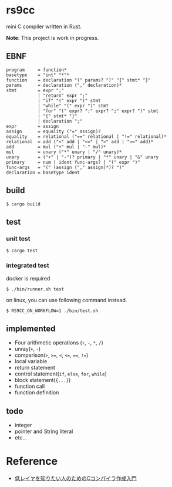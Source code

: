 # rs9cc

mini C compiler written in Rust. 

**Note**: This project is work in progress.

## EBNF
```
program     = function*
basetype    = "int" "*"*
function    = declaration "(" params? ")" "{" stmt* "}"
params      = declaration ("," declaration)*
stmt        = expr ";"
            | "return" expr ";"
            | "if" "(" expr ")" stmt
            | "while" "(" expr ")" stmt
            | "for" "(" expr? ";" expr? ";" expr? ")" stmt
            | "{" stmt* "}"
            | declaration ";"
expr        = assign
assign      = equality ("=" assign)?
equality    = relational ("==" relational | "!=" relational)*
relational  = add ("<" add | "<=" | ">" add | ">=" add)*
add         = mul ("+" mul | "-" mul)*
mul         = unary ("*" unary | "/" unary)*
unary       = ("+" | "-")? primary | "*" unary | "&" unary
primary     = num | ident func-args? | "(" expr ")" 
func-args   = "(" (assign ("," assign)*)? ")"
declaration = basetype ident
```

## build 
```
$ cargo build
```

## test
### unit test
```
$ cargo test
```

### integrated test
docker is required
```
$ ./bin/runner.sh test
```

on linux, you can use following command instead.
```
$ RS9CC_ON_WORKFLOW=1 ./bin/test.sh
```

## implemented
- Four arithmetic operations (`+`, `-`, `*`, `/`)
- unray(`+`, `-`)
- comparison(`>`, `>=`, `<`, `<=`, `==`, `!=`)
- local variable
- return statement
- control statement(`if`, `else`, `for`, `while`)
- block statement(`{...}`)
- function call
- function definition


## todo
- integer
- pointer and String literal
- etc...

 # Reference
 - [低レイヤを知りたい人のためのCコンパイラ作成入門](https://www.sigbus.info/compilerbook)
